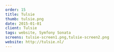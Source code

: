 ```yaml
---
order: 15
title: Tulsie
thumb: tulsie.png
date: 2015-01-01
client: Tulsie
tags: website, Symfony Sonata
screens: tulsie-screen1.png,tulsie-screen2.png
website: http://tulsie.nl/
---
```

